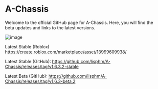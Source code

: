 # A-Chassis
 Welcome to the official GitHub page for A-Chassis. Here, you will find the beta updates and links to the latest versions.

 ![image](https://github.com/lisphm/A-Chassis/assets/116984726/fb71f6eb-64d4-4692-afe9-42fd7d8489ec)

 Latest Stable (Roblox)
 	https://create.roblox.com/marketplace/asset/13999609938/

 Latest Stable (GitHub): 
 	https://github.com/lisphm/A-Chassis/releases/tag/v1.6.3.2-stable
  
 Latest Beta (GitHub):
	https://github.com/lisphm/A-Chassis/releases/tag/v1.6.3-beta.2
